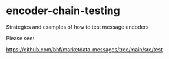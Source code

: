 # encoder-chain-testing
Strategies and examples of how to test message encoders

Please see:

https://github.com/bhf/marketdata-messages/tree/main/src/test
